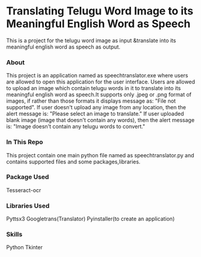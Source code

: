 # Translating Telugu Word Image to its Meaningful English Word as Speech
This is a project for the telugu word image as input &translate into its meaningful english word as speech as output.

### About
This project is an application named as speechtranslator.exe where users are allowed to open this application for the user interface. Users are allowed to upload an image which contain telugu words in it to translate into its meaningful english word as speech.It supports only .jpeg or .png format of images, if rather than those formats it displays message as: "File not supported". If user doesn't upload any image from any location, then the alert message is: "Please select an image to translate." If user uploaded blank image (image that doesn't contain any words), then the alert message is: "Image doesn't contain any telugu words to convert." 

### In This Repo
This project contain one main python file named as speechtranslator.py and contains supported files and some packages,libraries. 

### Package Used
Tesseract-ocr

### Libraries Used
Pyttsx3
Googletrans(Translator)
Pyinstaller(to create an application)

### Skills
Python
Tkinter





